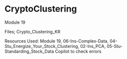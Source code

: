 # CryptoClustering
Module 19

Files; Crypto_Clustering_KR

Resources Used: Module 19, 06-Ins-Complex-Data, 04-Stu_Energize_Your_Stock_Clustering,  02-Ins_PCA, 05-Stu-Standarding_Stock_Data  Copilot to check errors
